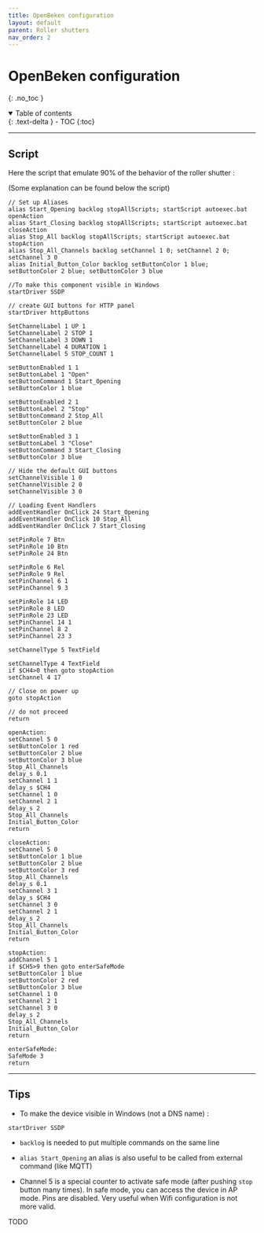 ```yaml
---
title: OpenBeken configuration
layout: default
parent: Roller shutters
nav_order: 2
---
```


# OpenBeken configuration
{: .no_toc }

<details open markdown="block">
  <summary>
    Table of contents
  </summary>
  {: .text-delta }
- TOC
{:toc}
</details>

---

## Script

Here the script that emulate 90% of the behavior of the roller shutter :

(Some explanation can be found below the script)

```
// Set up Aliases
alias Start_Opening backlog stopAllScripts; startScript autoexec.bat openAction
alias Start_Closing backlog stopAllScripts; startScript autoexec.bat closeAction
alias Stop_All backlog stopAllScripts; startScript autoexec.bat stopAction
alias Stop_All_Channels backlog setChannel 1 0; setChannel 2 0; setChannel 3 0
alias Initial_Button_Color backlog setButtonColor 1 blue; setButtonColor 2 blue; setButtonColor 3 blue

//To make this component visible in Windows
startDriver SSDP

// create GUI buttons for HTTP panel
startDriver httpButtons

SetChannelLabel 1 UP 1
SetChannelLabel 2 STOP 1
SetChannelLabel 3 DOWN 1
SetChannelLabel 4 DURATION 1
SetChannelLabel 5 STOP_COUNT 1

setButtonEnabled 1 1
setButtonLabel 1 "Open"
setButtonCommand 1 Start_Opening
setButtonColor 1 blue

setButtonEnabled 2 1
setButtonLabel 2 "Stop"
setButtonCommand 2 Stop_All
setButtonColor 2 blue

setButtonEnabled 3 1
setButtonLabel 3 "Close"
setButtonCommand 3 Start_Closing
setButtonColor 3 blue

// Hide the default GUI buttons
setChannelVisible 1 0
setChannelVisible 2 0
setChannelVisible 3 0

// Loading Event Handlers
addEventHandler OnClick 24 Start_Opening
addEventHandler OnClick 10 Stop_All
addEventHandler OnClick 7 Start_Closing

setPinRole 7 Btn
setPinRole 10 Btn
setPinRole 24 Btn

setPinRole 6 Rel
setPinRole 9 Rel
setPinChannel 6 1
setPinChannel 9 3

setPinRole 14 LED
setPinRole 8 LED
setPinRole 23 LED
setPinChannel 14 1
setPinChannel 8 2
setPinChannel 23 3

setChannelType 5 TextField

setChannelType 4 TextField
if $CH4>0 then goto stopAction
setChannel 4 17

// Close on power up
goto stopAction

// do not proceed
return

openAction:
setChannel 5 0
setButtonColor 1 red
setButtonColor 2 blue
setButtonColor 3 blue
Stop_All_Channels
delay_s 0.1
setChannel 1 1
delay_s $CH4
setChannel 1 0
setChannel 2 1
delay_s 2
Stop_All_Channels
Initial_Button_Color
return

closeAction:
setChannel 5 0
setButtonColor 1 blue
setButtonColor 2 blue
setButtonColor 3 red
Stop_All_Channels
delay_s 0.1
setChannel 3 1
delay_s $CH4
setChannel 3 0
setChannel 2 1
delay_s 2
Stop_All_Channels
Initial_Button_Color
return

stopAction:
addChannel 5 1
if $CH5>9 then goto enterSafeMode
setButtonColor 1 blue
setButtonColor 2 red
setButtonColor 3 blue
setChannel 1 0
setChannel 2 1
setChannel 3 0
delay_s 2
Stop_All_Channels
Initial_Button_Color
return

enterSafeMode:
SafeMode 3
return
```
___

## Tips

- To make the device visible in Windows (not a DNS name) : 

```
startDriver SSDP
```

- `backlog` is needed to put multiple commands on the same line

- `alias Start_Opening` an alias is also useful to be called from external command (like MQTT)

- Channel 5 is a special counter to activate safe mode (after pushing `stop` button many times). 
In safe mode, you can access the device in AP mode. Pins are disabled. Very useful when Wifi configuration is not more valid.


TODO

